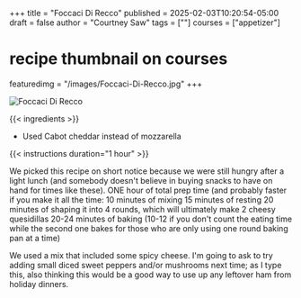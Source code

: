 +++
title = "Foccaci Di Recco"
published = 2025-02-03T10:20:54-05:00
draft = false
author = "Courtney Saw"
tags = [""]
courses = ["appetizer"]
# recipe thumbnail on courses
featuredimg = "/images/Foccaci-Di-Recco.jpg"
+++

<!-- image used on the recipe schema -->
![Foccaci Di Recco](/images/Foccaci-Di-Recco.jpg)

{{< ingredients >}}

* Used Cabot cheddar instead of mozzarella

{{< instructions duration="1 hour" >}}

We picked this recipe on short notice because we were still hungry after a light lunch (and somebody doesn't believe in buying snacks to have on hand for times like these). ONE hour of total prep time (and probably faster if you make it all the time:
10 minutes of mixing
15 minutes of resting
20 minutes of shaping it into 4 rounds, which will ultimately make 2 cheesy quesidillas
20-24 minutes of baking (10-12 if you don't count the eating time while the second one bakes for those who are only using one round baking pan at a time)

We used a mix that included some spicy cheese. I'm going to ask to try adding small diced sweet peppers and/or mushrooms next time; as I type this, also thinking this would be a good way to use up any leftover ham from holiday dinners.
